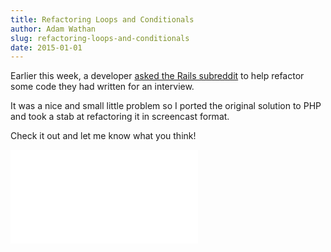 ```yaml
---
title: Refactoring Loops and Conditionals
author: Adam Wathan
slug: refactoring-loops-and-conditionals
date: 2015-01-01
---
```


Earlier this week, a developer [asked the Rails subreddit](http://www.reddit.com/r/rails/comments/2qq1co/interview_question_need_to_make_it_more_rubyesque/) to help refactor some code they had written for an interview.

It was a nice and small little problem so I ported the original solution to PHP and took a stab at refactoring it in screencast format.

Check it out and let me know what you think!

<div class="talk-video talk-video-screencast">
    <iframe src="//player.vimeo.com/video/115719437" frameborder="0" webkitallowfullscreen mozallowfullscreen allowfullscreen></iframe>
</div>
